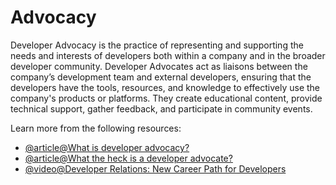 # Advocacy

Developer Advocacy is the practice of representing and supporting the needs and interests of developers both within a company and in the broader developer community. Developer Advocates act as liaisons between the company’s development team and external developers, ensuring that the developers have the tools, resources, and knowledge to effectively use the company's products or platforms. They create educational content, provide technical support, gather feedback, and participate in community events.

Learn more from the following resources:

- [@article@What is developer advocacy?](https://appsembler.com/glossary/developer-advocacy/)
- [@article@What the heck is a developer advocate?](https://www.freecodecamp.org/news/what-the-heck-is-a-developer-advocate-87ab4faccfc4/)
- [@video@Developer Relations: New Career Path for Developers](https://www.youtube.com/watch?v=iA2SQ4OL4GU)
